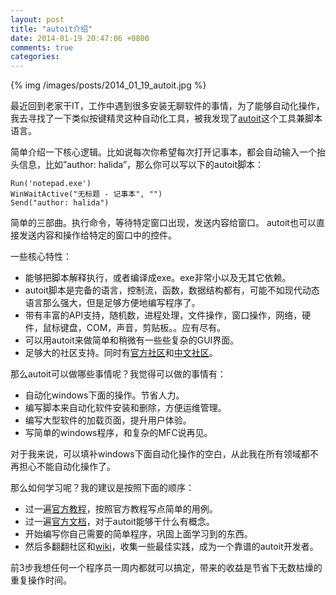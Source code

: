 ```yaml
---
layout: post
title: "autoit介绍"
date: 2014-01-19 20:47:06 +0800
comments: true
categories: 
---
```


{% img /images/posts/2014_01_19_autoit.jpg %}

最近回到老家干IT，工作中遇到很多安装无聊软件的事情，为了能够自动化操作，我去寻找了一下类似按键精灵这种自动化工具，被我发现了[autoit](http://www.autoitscript.com/site/)这个工具兼脚本语言。

简单介绍一下核心逻辑。比如说每次你希望每次打开记事本，都会自动输入一个抬头信息，比如”author: halida”，那么你可以写以下的autoit脚本：

    Run('notepad.exe')
    WinWaitActive("无标题 - 记事本", "")
    Send("author: halida")
    
简单的三部曲。执行命令，等待特定窗口出现，发送内容给窗口。 autoit也可以直接发送内容和操作给特定的窗口中的控件。

一些核心特性：

- 能够把脚本解释执行，或者编译成exe。exe非常小以及无其它依赖。
- autoit脚本是完备的语言，控制流，函数，数据结构都有，可能不如现代动态语言那么强大，但是足够方便地编写程序了。
- 带有丰富的API支持，随机数，进程处理，文件操作，窗口操作，网络，硬件，鼠标键盘，COM，声音，剪贴板。。应有尽有。
- 可以用autoit来做简单和稍微有一些些复杂的GUI界面。
- 足够大的社区支持。同时有[官方社区](http://www.autoitscript.com/forum/)和[中文社区](http://www.autoitx.com/)。

那么autoit可以做哪些事情呢？我觉得可以做的事情有：

- 自动化windows下面的操作。节省人力。
- 编写脚本来自动化软件安装和删除，方便运维管理。
- 编写大型软件的加载页面，提升用户体验。
- 写简单的windows程序，和复杂的MFC说再见。

对于我来说，可以填补windows下面自动化操作的空白，从此我在所有领域都不再担心不能自动化操作了。

那么如何学习呢？我的建议是按照下面的顺序：

- 过一遍[官方教程](http://www.autoitscript.com/autoit3/docs/)，按照官方教程写点简单的用例。
- 过一遍[官方文档](http://www.autoitscript.com/autoit3/docs/)，对于autoit能够干什么有概念。
- 开始编写你自己需要的简单程序，巩固上面学习到的东西。
- 然后多翻翻社区和[wiki](http://www.autoitscript.com/wiki)，收集一些最佳实践，成为一个靠谱的autoit开发者。

前3步我想任何一个程序员一周内都就可以搞定，带来的收益是节省下无数枯燥的重复操作时间。


